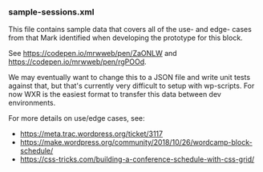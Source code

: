 ### sample-sessions.xml

This file contains sample data that covers all of the use- and edge- cases from that Mark identified when developing the prototype for this block.

See https://codepen.io/mrwweb/pen/ZaONLW and https://codepen.io/mrwweb/pen/rgPOOd.

We may eventually want to change this to a JSON file and write unit tests against that, but that's currently very difficult to setup with wp-scripts. For now WXR is the easiest format to transfer this data between dev environments.

For more details on use/edge cases, see:

* https://meta.trac.wordpress.org/ticket/3117
* https://make.wordpress.org/community/2018/10/26/wordcamp-block-schedule/
* https://css-tricks.com/building-a-conference-schedule-with-css-grid/
